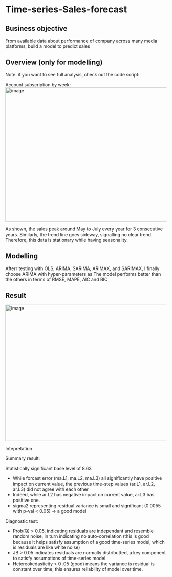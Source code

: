 # Time-series-Sales-forecast
## Business objective
From available data about performance of company across many media platforms, build a model to predict sales

## Overview (only for modelling)
Note: if you want to see full analysis, check out the code script: 

Account subscription by week:
<img width="1001" height="419" alt="image" src="https://github.com/user-attachments/assets/4f694956-374c-492c-8eff-9158fe95bd54" />

As shown, the sales peak around May to July every year for 3 consecutive years. Similarly, the trend line goes sideway, signalling no clear trend. Therefore, this data is stationary while having seasonality.

## Modelling
Afterr testing with OLS, ARIMA, SARIMA, ARIMAX, and SARIMAX, I finally choose ARIMA with hyper-parameters as
The model performs better than the others in terms of RMSE, MAPE, AIC and BIC

## Result

<img width="608" height="425" alt="image" src="https://github.com/user-attachments/assets/f9652ee8-0456-4bf4-ba72-4b0667bae227" />

Intepretation

Summary result:

Statistically significant base level of 8.63
- While forcast error (ma.L1, ma.L2, ma.L3) all significantly have positive impact on current value, the previous time-step values (ar.L1, ar.L2, ar.L3) did not agree with each other
- Indeed, while ar.L2 has negative impact on current value, ar.L3 has positive one.
- sigma2 representing residual variance is small and significant (0.0055 with p-val < 0.05) -> a good model

Diagnostic test:
- Prob(Q) > 0.05, indicating residuals are independant and resemble random noise, in turn indicating no auto-correlation (this is good because it helps satisfy assumption of a good time-series model, which is residuals are like white noise)
- JB > 0.05 indicates residuals are normally distributted, a key component to satisfy assumptions of time-series model
- Hetereokedasticity > 0 .05 (good) means the variance is residual is constant over time, this ensures reliability of model over time.



